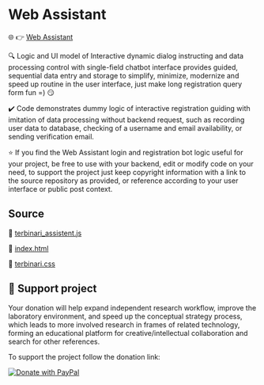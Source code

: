 # Web Assistant

🌐 👉 [Web Assistant](https://ladooniani.github.io/Bot-Web-Assistant/)

🔍 Logic and UI model of Interactive dynamic dialog instructing and data processing control with single-field chatbot interface provides guided, sequential data entry and storage to simplify, minimize, modernize and speed up routine in the user interface, just make long registration query form fun =) 😏

✔️ Code demonstrates dummy logic of interactive registration guiding with imitation of data processing without backend request, such as recording user data to database, checking of a username and email availability, or sending verification email.

⭐ If you find the Web Assistant login and registration bot logic useful for your project, be free to use with your backend, edit or modify code on your need, to support the project just keep copyright information with a link to the source repository as provided, or reference according to your user interface or public post context.

## Source 

📄 [terbinari_assistent.js](https://github.com/ladooniani/Bot-Web-Assistant/blob/main/terbinari/js/terbinari_assistent.js) 

📄 [index.html](https://github.com/ladooniani/Bot-Web-Assistant/blob/main/index.html)

📄 [terbinari.css](https://github.com/ladooniani/Bot-Web-Assistant/blob/main/terbinari/css/terbinari.css)

## 💖 Support project

Your donation will help expand independent research workflow, improve the laboratory environment, and speed up the conceptual strategy process, which leads to more involved research in frames of related technology, forming an educational platform for creative/intellectual collaboration and search for other references.

To support the project follow the donation link: 

<a href="https://www.paypal.com/cgi-bin/webscr?cmd=_s-xclick&hosted_button_id=GRGH6SL9EL72U">
  <img src="https://www.paypalobjects.com/en_US/i/btn/btn_donate_SM.gif" alt="Donate with PayPal" /><br><br>
</a>

